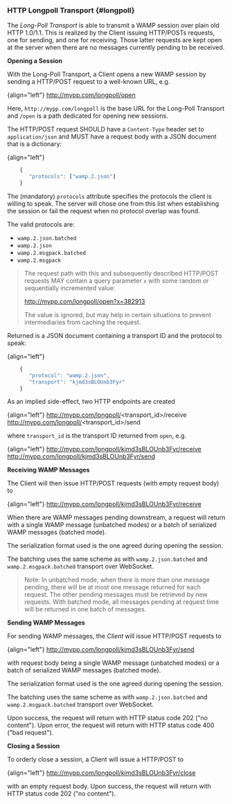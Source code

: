 ### HTTP Longpoll Transport {#longpoll}

The *Long-Poll Transport* is able to transmit a WAMP session over plain old HTTP 1.0/1.1. This is realized by the Client issuing HTTP/POSTs requests, one for sending, and one for receiving. Those latter requests are kept open at the server when there are no messages currently pending to be received.

**Opening a Session**

With the Long-Poll Transport, a Client opens a new WAMP session by sending a HTTP/POST request to a well-known URL, e.g.

{align="left"}
        http://mypp.com/longpoll/open

Here, `http://mypp.com/longpoll` is the base URL for the Long-Poll Transport and `/open` is a path dedicated for opening new sessions.

The HTTP/POST request SHOULD have a `Content-Type` header set to `application/json` and MUST have a request body with a JSON document that is a dictionary:

{align="left"}
```javascript
    {
       "protocols": ["wamp.2.json"]
    }
```

The (mandatory) `protocols` attribute specifies the protocols the client is willing to speak. The server will chose one from this list when establishing the session or fail the request when no protocol overlap was found.

The valid protocols are:

 * `wamp.2.json.batched`
 * `wamp.2.json`
 * `wamp.2.msgpack.batched`
 * `wamp.2.msgpack`

> The request path with this and subsequently described HTTP/POST requests MAY contain a query parameter `x` with some random or sequentially incremented value:
>
>   http://mypp.com/longpoll/open?x=382913
>
> The value is ignored, but may help in certain situations to prevent intermediaries from caching the request.
>

Returned is a JSON document containing a transport ID and the protocol to speak:

{align="left"}
```javascript
    {
       "protocol": "wamp.2.json",
       "transport": "kjmd3sBLOUnb3Fyr"
    }
```

As an implied side-effect, two HTTP endpoints are created

{align="left"}
        http://mypp.com/longpoll/<transport_id>/receive
        http://mypp.com/longpoll/<transport_id>/send

where `transport_id` is the transport ID returned from `open`, e.g.

{align="left"}
        http://mypp.com/longpoll/kjmd3sBLOUnb3Fyr/receive
        http://mypp.com/longpoll/kjmd3sBLOUnb3Fyr/send


**Receiving WAMP Messages**

The Client will then issue HTTP/POST requests (with empty request body) to

{align="left"}
        http://mypp.com/longpoll/kjmd3sBLOUnb3Fyr/receive

When there are WAMP messages pending downstream, a request will return with a single WAMP message (unbatched modes) or a batch of serialized WAMP messages (batched mode).

The serialization format used is the one agreed during opening the session.

The batching uses the same scheme as with `wamp.2.json.batched` and `wamp.2.msgpack.batched` transport over WebSocket.

> Note: In unbatched mode, when there is more than one message pending, there will be at most one message returned for each request. The other pending messages must be retrieved by new requests. With batched mode, all messages pending at request time will be returned in one batch of messages.
>

**Sending WAMP Messages**

For sending WAMP messages, the *Client* will issue HTTP/POST requests to

{align="left"}
        http://mypp.com/longpoll/kjmd3sBLOUnb3Fyr/send

with request body being a single WAMP message (unbatched modes) or a batch of serialized WAMP messages (batched mode).

The serialization format used is the one agreed during opening the session.

The batching uses the same scheme as with `wamp.2.json.batched` and `wamp.2.msgpack.batched` transport over WebSocket.

Upon success, the request will return with HTTP status code 202 ("no content"). Upon error, the request will return with HTTP status code 400 ("bad request").


**Closing a Session**

To orderly close a session, a Client will issue a HTTP/POST to

{align="left"}
        http://mypp.com/longpoll/kjmd3sBLOUnb3Fyr/close

with an empty request body. Upon success, the request will return with HTTP status code 202 ("no content").
